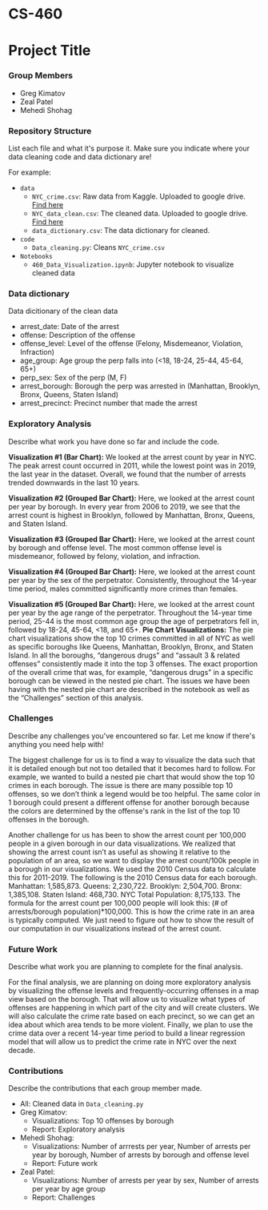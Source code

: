 # CS-460

# Project Title

### Group Members

- Greg Kimatov
- Zeal Patel
- Mehedi Shohag

### Repository Structure

List each file and what it's purpose it. Make sure you indicate where your data cleaning code and data dictionary are!

For example:

- `data`
  - `NYC_crime.csv`: Raw data from Kaggle. Uploaded to google drive. [Find here](https://drive.google.com/file/d/1GNcjWlVpo_xpf1jSCaylVzF3Udc7PmkA/view?usp=sharing)
  - `NYC_data_clean.csv`: The cleaned data. Uploaded to google drive. [Find here](https://drive.google.com/uc?id=1es5kvNIhxMnw0nSFrWAZskxiVECzkvkG)
  - `data_dictionary.csv`: The data dictionary for cleaned.
- `code`
  - `Data_cleaning.py`: Cleans `NYC_crime.csv`
- `Notebooks`
  - `460_Data_Visualization.ipynb`: Jupyter notebook to visualize cleaned data

### Data dictionary

Data dicitionary of the clean data

- arrest_date: Date of the arrest
- offense: Description of the offense
- offense_level: Level of the offense (Felony, Misdemeanor, Violation, Infraction)
- age_group: Age group the perp falls into (<18, 18-24, 25-44, 45-64, 65+)
- perp_sex: Sex of the perp (M, F)
- arrest_borough: Borough the perp was arrested in (Manhattan, Brooklyn, Bronx, Queens, Staten Island)
- arrest_precinct: Precinct number that made the arrest

### Exploratory Analysis

Describe what work you have done so far and include the code.

**Visualization #1 (Bar Chart):** We looked at the arrest count by year in NYC. The peak arrest count occurred in 2011, while the lowest point was in 2019, the last year in the dataset. Overall, we found that the number of arrests trended downwards in the last 10 years.

**Visualization #2 (Grouped Bar Chart):** Here, we looked at the arrest count per year by borough. In every year from 2006 to 2019, we see that the arrest count is highest in Brooklyn, followed by Manhattan, Bronx, Queens, and Staten Island.

**Visualization #3 (Grouped Bar Chart):** Here, we looked at the arrest count by borough and offense level. The most common offense level is misdemeanor, followed by felony, violation, and infraction.

**Visualization #4 (Grouped Bar Chart):** Here, we looked at the arrest count per year by the sex of the perpetrator. Consistently, throughout the 14-year time period, males committed significantly more crimes than females.

**Visualization #5 (Grouped Bar Chart):** Here, we looked at the arrest count per year by the age range of the perpetrator. Throughout the 14-year time period, 25-44 is the most common age group the age of perpetrators fell in, followed by 18-24, 45-64, <18, and 65+.
**Pie Chart Visualizations:** The pie chart visualizations show the top 10 crimes committed in all of NYC as well as specific boroughs like Queens, Manhattan, Brooklyn, Bronx, and Staten Island. In all the boroughs, “dangerous drugs” and “assault 3 & related offenses” consistently made it into the top 3 offenses. The exact proportion of the overall crime that was, for example, “dangerous drugs” in a specific borough can be viewed in the nested pie chart. The issues we have been having with the nested pie chart are described in the notebook as well as the “Challenges” section of this analysis.

### Challenges

Describe any challenges you've encountered so far. Let me know if there's anything you need help with!

The biggest challenge for us is to find a way to visualize the data such that it is detailed enough but not too detailed that it becomes hard to follow. For example, we wanted to build a nested pie chart that would show the top 10 crimes in each borough. The issue is there are many possible top 10 offenses, so we don’t think a legend would be too helpful. The same color in 1 borough could present a different offense for another borough because the colors are determined by the offense's rank in the list of the top 10 offenses in the borough.

Another challenge for us has been to show the arrest count per 100,000 people in a given borough in our data visualizations. We realized that showing the arrest count isn’t as useful as showing it relative to the population of an area, so we want to display the arrest count/100k people in a borough in our visualizations. We used the 2010 Census data to calculate this for 2011-2019. The following is the 2010 Census data for each borough. Manhattan: 1,585,873. Queens: 2,230,722. Brooklyn: 2,504,700. Bronx: 1,385,108. Staten Island: 468,730. NYC Total Population: 8,175,133. The formula for the arrest count per 100,000 people will look this: (# of arrests/borough population)\*100,000. This is how the crime rate in an area is typically computed. We just need to figure out how to show the result of our computation in our visualizations instead of the arrest count.

### Future Work

Describe what work you are planning to complete for the final analysis.

For the final analysis, we are planning on doing more exploratory analysis by visualizing the offense levels and frequently-occurring offenses in a map view based on the borough. That will allow us to visualize what types of offenses are happening in which part of the city and will create clusters. We will also calculate the crime rate based on each precinct, so we can get an idea about which area tends to be more violent. Finally, we plan to use the crime data over a recent 14-year time period to build a linear regression model that will allow us to predict the crime rate in NYC over the next decade.

### Contributions

Describe the contributions that each group member made.

- All: Cleaned data in `Data_cleaning.py`
- Greg Kimatov:
  - Visualizations: Top 10 offenses by borough
  - Report: Exploratory analysis
- Mehedi Shohag:
  - Visualizations: Number of arrrests per year, Number of arrests per year by borough, Number of arrests by borough and offense level
  - Report: Future work
- Zeal Patel:
  - Visualizations: Number of arrests per year by sex, Number of arrests per year by age group
  - Report: Challenges
